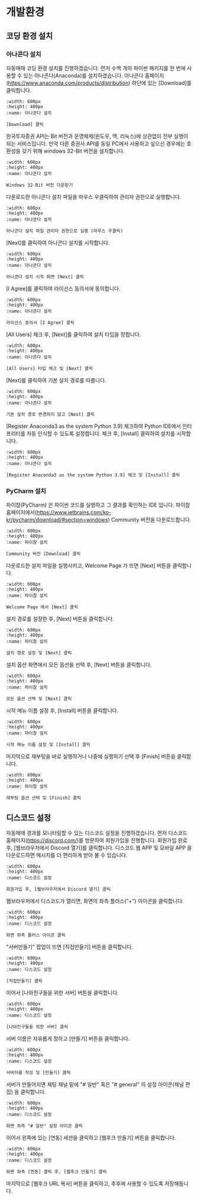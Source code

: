 # 개발환경

## 코딩 환경 설치

### 아나콘다 설치

자동매매 코딩 환경 설치를 진행하겠습니다.
먼저 수백 개의 파이썬 패키지를 한 번에 사용할 수 있는 아나콘다(Anaconda)를 설치하겠습니다. 아나콘다 홈페이지(https://www.anaconda.com/products/distribution) 하단에 있는 [Download]를 클릭합니다.

```{figure} images/anaconda_1.png
:width: 600px
:height: 400px
:name: 아나콘다 설치

[Download] 클릭
```

한국투자증권 API는 Bit 버전과 운영체제(윈도우, 맥, 리눅스)에 상관없이 전부 실행이 되는 서비스입니다. 만약 다른 증권사 API를 동일 PC에서 사용하고 싶으신 경우에는 호환성을 갖기 위해 windows 32-Bit 버전을 설치합니다.

```{figure} images/anaconda_2.png
:width: 600px
:height: 400px
:name: 아나콘다 설치

Windows 32-Bit 버전 다운받기
```

다운로드한 아나콘다 설치 파일을 마우스 우클릭하여 관리자 권한으로 실행합니다. 

```{figure} images/anaconda_3.png
:width: 600px
:height: 400px
:name: 아나콘다 설치

아나콘다 설치 파일 관리자 권한으로 실행 (마우스 우클릭)
```

[Next]를 클릭하여 아나콘다 설치를 시작합니다.

```{figure} images/anaconda_4.png
:width: 600px
:height: 400px
:name: 아나콘다 설치

아나콘다 설치 시작 화면 [Next] 클릭
```

[I Agree]를 클릭하여 라이선스 동의서에 동의합니다. 

```{figure} images/anaconda_5.png
:width: 600px
:height: 400px
:name: 아나콘다 설치

라이선스 동의서 [I Agree] 클릭
```

[All Users] 체크 후, [Next]를 클릭하여 설치 타입을 정합니다.

```{figure} images/anaconda_6.png
:width: 600px
:height: 400px
:name: 아나콘다 설치

[All Users] 타입 체크 및 [Next] 클릭
```

[Next]를 클릭하여 기본 설치 경로를 따릅니다.

```{figure} images/anaconda_7.png
:width: 600px
:height: 400px
:name: 아나콘다 설치

기본 설치 경로 변경하지 않고 [Next] 클릭
```

[Register Anaconda3 as the system Python 3.9] 체크하여 Python IDE에서 인터프리터를 자동 인식할 수 있도록 설정합니다. 
체크 후, [Install] 클릭하여 설치를 시작합니다.

```{figure} images/anaconda_8.png
:width: 600px
:height: 400px
:name: 아나콘다 설치

[Register Anaconda3 as the system Python 3.9] 체크 및 [Install] 클릭
```

### PyCharm 설치

파이참(PyCharm) 은 파이썬 코드를 실행하고 그 결과를 확인하는 IDE 입니다. 파이참 홈페이지에서(https://www.jetbrains.com/ko-kr/pycharm/download/#section=windows) Community 버전을 다운로드합니다.

```{figure} images/PyCharm_1.png
:width: 600px
:height: 400px
:name: 파이참 설치

Community 버전 [Download] 클릭
```

다운로드한 설치 파일을 실행시키고,
Welcome Page 가 뜨면 [Next] 버튼을 클릭합니다.

```{figure} images/PyCharm_2.png
:width: 600px
:height: 400px
:name: 파이참 설치

Welcome Page 에서 [Next] 클릭
```

설치 경로를 설정한 후, [Next] 버튼을 클릭합니다.

```{figure} images/PyCharm_3.png
:width: 600px
:height: 400px
:name: 파이참 설치

설치 경로 설정 및 [Next] 클릭
```

설치 옵션 화면에서 모든 옵션을 선택 후, [Next] 버튼을 클릭합니다.

```{figure} images/PyCharm_4.png
:width: 600px
:height: 400px
:name: 파이참 설치

모든 옵션 선택 및 [Next] 클릭
```

시작 메뉴 이름 설정 후, [Install] 버튼을 클릭합니다.

```{figure} images/PyCharm_5.png
:width: 600px
:height: 400px
:name: 파이참 설치

시작 메뉴 이름 설정 및 [Install] 클릭
```

마지막으로 재부팅을 바로 실행하거나 나중에 실행하기 선택 후 [Finish] 버튼을 클릭합니다.

```{figure} images/PyCharm_6.png
:width: 600px
:height: 400px
:name: 파이참 설치

재부팅 옵션 선택 및 [Finish] 클릭
```

## 디스코드 설정

자동매매 경과를 모니터링할 수 있는 디스코드 설정을 진행하겠습니다. 먼저 디스코드 홈페이지(https://discord.com/)를 방문하여 회원가입을 진행합니다. 회원가입 완료 후, [웹브라우저에서 Discord 열기]를 클릭합니다. 디스코드 웹 APP 및 모바일 APP 을 다운로드하면 메시지를 더 편리하게 받아 볼 수 있습니다.

```{figure} images/discord_1.png
:width: 600px
:height: 400px
:name: 디스코드 설정

회원가입 후, [웹브라우저에서 Discord 열기] 클릭
```

웹브라우저에서 디스코드가 열리면, 화면의 좌측 플러스("+") 아이콘을 클릭합니다.

```{figure} images/discord_2.png
:width: 600px
:height: 400px
:name: 디스코드 설정

화면 좌측 플러스 아이콘 클릭
```

"서버만들기" 팝업이 뜨면 [직접만들기] 버튼을 클릭합니다. 

```{figure} images/discord_3.png
:width: 600px
:height: 400px
:name: 디스코드 설정

[직접만들기] 클릭
```

이어서 [나와친구들을 위한 서버] 버튼을 클릭합니다.

```{figure} images/discord_4.png
:width: 600px
:height: 400px
:name: 디스코드 설정

[나와친구들을 위한 서버] 클릭
```

서버 이름은 자유롭게 정하고 [만들기] 버튼을 클릭합니다.

```{figure} images/discord_5.png
:width: 600px
:height: 400px
:name: 디스코드 설정

서버이름 작성 및 [만들기] 클릭
```

서버가 만들어지면 채팅 채널 밑에 "# 일반" 혹은 "# general" 의 설정 아이콘(채널 편집) 을 클릭합니다.

```{figure} images/discord_6.png
:width: 600px
:height: 400px
:name: 디스코드 설정

화면 좌측 "# 일반" 설정 아이콘 클릭
```

이어서 왼쪽에 있는 [연동] 세션을 클릭하고 [웹후크 만들기] 버튼을 클릭합니다.

```{figure} images/discord_7.png
:width: 600px
:height: 400px
:name: 디스코드 설정

화면 좌측 [연동] 클릭 후, [웹후크 만들기] 클릭
```

마지막으로 [웹후크 URL 복사] 버튼을 클릭하고, 추후에 사용할 수 있도록 저장해둡니다.